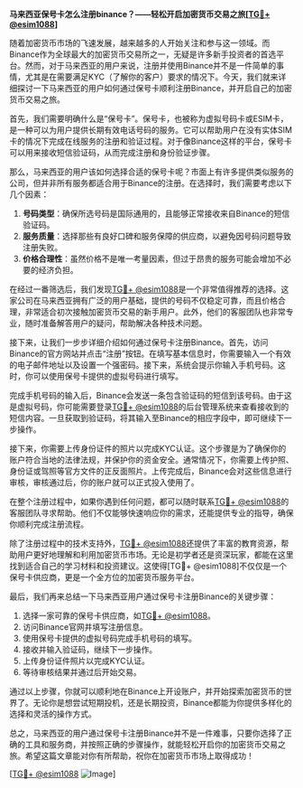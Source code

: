 **马来西亚保号卡怎么注册binance？——轻松开启加密货币交易之旅[[TG💪+ @esim1088](https://t.me/s/esim1088)]**

随着加密货币市场的飞速发展，越来越多的人开始关注和参与这一领域。而Binance作为全球最大的加密货币交易所之一，无疑是许多新手投资者的首选平台。然而，对于马来西亚的用户来说，注册并使用Binance并不是一件简单的事情，尤其是在需要满足KYC（了解你的客户）要求的情况下。今天，我们就来详细探讨一下马来西亚的用户如何通过保号卡顺利注册Binance，并开启自己的加密货币交易之旅。

首先，我们需要明确什么是“保号卡”。保号卡，也被称为虚拟号码卡或ESIM卡，是一种可以为用户提供长期有效电话号码的服务。它可以帮助用户在没有实体SIM卡的情况下完成在线服务的注册和验证过程。对于像Binance这样的平台，保号卡可以用来接收短信验证码，从而完成注册和身份验证步骤。

那么，马来西亚的用户该如何选择合适的保号卡呢？市面上有许多提供类似服务的公司，但并非所有服务都适合用于Binance的注册。在选择时，我们需要考虑以下几个因素：

1. **号码类型**：确保所选号码是国际通用的，且能够正常接收来自Binance的短信验证码。
2. **服务质量**：选择那些有良好口碑和服务保障的供应商，以避免因号码问题导致注册失败。
3. **价格合理性**：虽然价格不是唯一考量因素，但过于昂贵的服务可能会增加不必要的经济负担。

在经过一番筛选后，我们发现[TG💪+ @esim1088](https://t.me/s/esim1088)是一个非常值得推荐的选择。这家公司在马来西亚拥有广泛的用户基础，提供的号码不仅稳定可靠，而且价格合理，非常适合初次接触加密货币交易的新手用户。此外，他们的客服团队也非常专业，随时准备解答用户的疑问，帮助解决各种技术问题。

接下来，让我们一步步详细介绍如何通过保号卡注册Binance。首先，访问Binance的官方网站并点击“注册”按钮。在填写基本信息时，你需要输入一个有效的电子邮件地址以及设置一个强密码。接下来，系统会提示你输入手机号码。这时，你可以使用保号卡提供的虚拟号码进行填写。

完成手机号码的输入后，Binance会发送一条包含验证码的短信到该号码。由于这是虚拟号码，你可能需要登录[TG💪+ @esim1088](https://t.me/s/esim1088)的后台管理系统来查看接收到的短信内容。一旦获取到验证码，将其输入至Binance的相应字段中，即可继续下一步操作。

接下来，你需要上传身份证件的照片以完成KYC认证。这个步骤是为了确保你的账户符合当地的法律法规，并保护你的资金安全。通常情况下，你需要上传护照、身份证或驾照等官方文件的正反面照片。上传完成后，Binance会对这些信息进行审核，审核通过后，你的账户就可以正式投入使用了。

在整个注册过程中，如果你遇到任何问题，都可以随时联系[TG💪+ @esim1088](https://t.me/s/esim1088)的客服团队寻求帮助。他们不仅能够快速响应你的需求，还能提供专业的指导，确保你顺利完成注册流程。

除了注册过程中的技术支持外，[TG💪+ @esim1088](https://t.me/s/esim1088)还提供了丰富的教育资源，帮助用户更好地理解和利用加密货币市场。无论是初学者还是资深玩家，都能在这里找到适合自己的学习材料和投资建议。这使得[TG💪+ @esim1088]不仅仅是一个保号卡供应商，更是一个全方位的加密货币服务平台。

最后，我们再来总结一下马来西亚用户通过保号卡注册Binance的关键步骤：

1. 选择一家可靠的保号卡供应商，如[TG💪+ @esim1088](https://t.me/s/esim1088)。
2. 访问Binance官网并填写注册信息。
3. 使用保号卡提供的虚拟号码完成手机号码的填写。
4. 接收并输入验证码，继续下一步操作。
5. 上传身份证件照片以完成KYC认证。
6. 等待审核结果并通过后开始交易。

通过以上步骤，你就可以顺利地在Binance上开设账户，并开始探索加密货币的世界了。无论你是想尝试短期投机，还是长期投资，Binance都能为你提供多样化的选择和灵活的操作方式。

总之，马来西亚的用户通过保号卡注册Binance并不是一件难事，只要你选择了正确的工具和服务商，并按照正确的步骤操作，就能轻松开启你的加密货币交易之旅。希望这篇文章能对你有所帮助，祝你在加密货币市场上取得成功！

[[TG💪+ @esim1088](https://t.me/s/esim1088) ![Image](https://i.postimg.cc/4NQfJmqS/Snipaste-2025-05-13-00-14-12.png)]